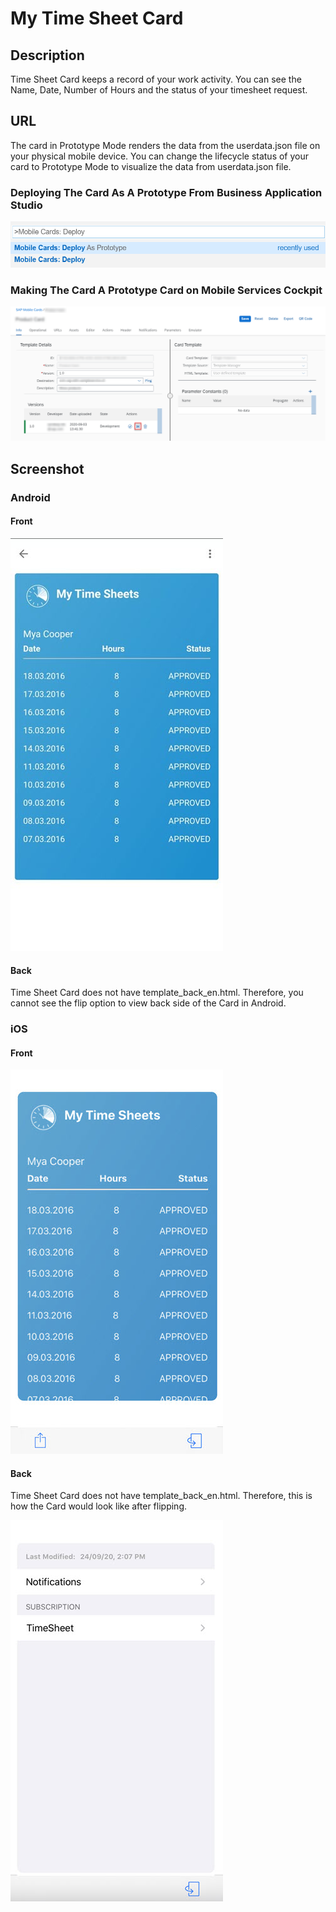 # My Time Sheet Card

## Description

Time Sheet Card keeps a record of your work activity. You can see the Name, Date, Number of Hours and the status of your timesheet request.

## URL

The card in Prototype Mode renders the data from the userdata.json file on your physical mobile device.
You can change the lifecycle status of your card to Prototype Mode to visualize the data from userdata.json file.

### Deploying The Card As A Prototype From Business Application Studio

![My Paycheck Card Business Application Studio Screenshot](screens/deploy-prototype-BAS.png)

### Making The Card A Prototype Card on Mobile Services Cockpit 

![My Paycheck Card Mobile Services Cockpit Screenshot](screens/deploy-prototype-mobile-services-cockpit.png)

## Screenshot

### Android

#### Front

![Time Sheet Card Android Front Screenshot](screens/android_front.png)

#### Back
Time Sheet Card does not have template_back_en.html. Therefore, you cannot see the flip option to view back side of the Card in Android.

### iOS

#### Front

![Time Sheet Card iOS Front Screenshot](screens/ios_front.png)

#### Back

Time Sheet Card does not have template_back_en.html. Therefore, this is how the Card would look like after flipping.

![Time Sheet Card iOS Back Screenshot](screens/ios_back.png)
